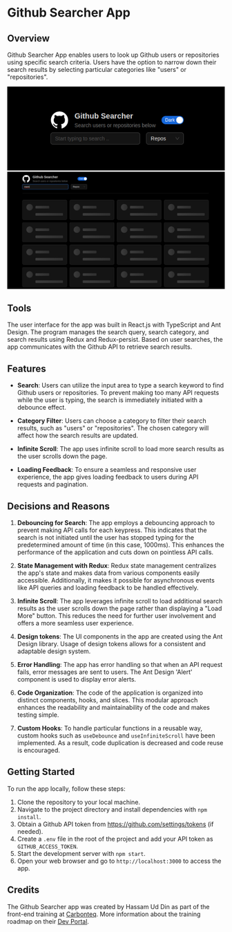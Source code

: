 # Github Searcher App

## Overview

Github Searcher App enables users to look up Github users or repositories using specific search criteria. Users have the option to narrow down their search results by selecting particular categories like "users" or "repositories".

![App Starting UI](src/assets/images/app-search-ui.png)
![Data Fetching UI](src/assets/images/app-data-ui.png)


## Tools

The user interface for the app was built in React.js with TypeScript and Ant Design. The program manages the search query, search category, and search results using Redux and Redux-persist. Based on user searches, the app communicates with the Github API to retrieve search results.

## Features

- **Search**: Users can utilize the input area to type a search keyword to find Github users or repositories. To prevent making too many API requests while the user is typing, the search is immediately initiated with a debounce effect.

- **Category Filter**: Users can choose a category to filter their search results, such as "users" or "repositories". The chosen category will affect how the search results are updated.

- **Infinite Scroll**: The app uses infinite scroll to load more search results as the user scrolls down the page.

- **Loading Feedback**: To ensure a seamless and responsive user experience, the app gives loading feedback to users during API requests and pagination.

## Decisions and Reasons

1. **Debouncing for Search**: The app employs a debouncing approach to prevent making API calls for each keypress. This indicates that the search is not initiated until the user has stopped typing for the predetermined amount of time (in this case, 1000ms). This enhances the performance of the application and cuts down on pointless API calls.

2. **State Management with Redux**: Redux state management centralizes the app's state and makes data from various components easily accessible. Additionally, it makes it possible for asynchronous events like API queries and loading feedback to be handled effectively.

3. **Infinite Scroll**: The app leverages infinite scroll to load additional search results as the user scrolls down the page rather than displaying a "Load More" button. This reduces the need for further user involvement and offers a more seamless user experience.
  
4. **Design tokens**: The UI components in the app are created using the Ant Design library. Usage of design tokens allows for a consistent and adaptable design system.

5. **Error Handling**: The app has error handling so that when an API request fails, error messages are sent to users. The Ant Design 'Alert' component is used to display error alerts.

6. **Code Organization**: The code of the application is organized into distinct components, hooks, and slices. This modular approach enhances the readability and maintainability of the code and makes testing simple.

7. **Custom Hooks**: To handle particular functions in a reusable way, custom hooks such as `useDebounce` and `useInfiniteScroll` have been implemented. As a result, code duplication is decreased and code reuse is encouraged.

## Getting Started

To run the app locally, follow these steps:

1. Clone the repository to your local machine.
2. Navigate to the project directory and install dependencies with `npm install`.
3. Obtain a Github API token from https://github.com/settings/tokens (if needed).
4. Create a `.env` file in the root of the project and add your API token as `GITHUB_ACCESS_TOKEN`.
5. Start the development server with `npm start`.
6. Open your web browser and go to `http://localhost:3000` to access the app.

## Credits

The Github Searcher app was created by Hassam Ud Din as part of the front-end training at [Carbonteq](https://www.carbonteq.com/). More information about the training roadmap on their [Dev Portal](https://dev-portal.carbonteq.com/docs/Training/react/githubsearch).
